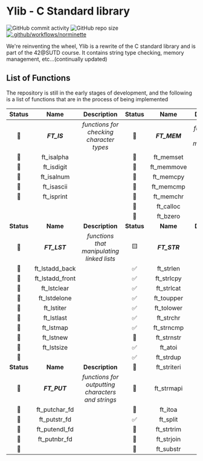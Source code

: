 # Ylib - C Standard library

![GitHub commit activity](https://img.shields.io/github/commit-activity/t/yuann3/Ylib) ![GitHub repo size](https://img.shields.io/github/repo-size/yuann3/Ylib) [![.github/workflows/norminette](https://github.com/yuann3/Ylib/actions/workflows/norminette.yml/badge.svg)](https://github.com/yuann3/Ylib/actions/workflows/norminette.yml)


We're reinventing the wheel, Ylib is a rewrite of the C standard library and is part of the 42@SUTD course. It contains string type checking, memory management, etc...(continually updated)

## List of Functions

The repository is still in the early stages of development, and the following is a list of functions that are in the process of being implemented


| **Status** 	|     **Name**    	|                  **Description**                  	| **Status** 	|   **Name**   	|             **Description**            	|
|:----------:	|:---------------:	|:-------------------------------------------------:	|:----------:	|:------------:	|:--------------------------------------:	|
| 🔲          	|   **_FT_IS_**   	|      _functions for checking character types_     	| 🔲          	| **_FT_MEM_** 	| _functions for memory management_      	|
| 🔲          	| ft_isalpha      	|                                                   	| 🔲          	| ft_memset    	|                                        	|
| 🔲          	| ft_isdigit      	|                                                   	| 🔲          	| ft_memmove   	|                                        	|
| 🔲          	| ft_isalnum      	|                                                   	| 🔲          	| ft_memcpy    	|                                        	|
| 🔲          	| ft_isascii      	|                                                   	| 🔲          	| ft_memcmp    	|                                        	|
| 🔲          	| ft_isprint      	|                                                   	| 🔲          	| ft_memchr    	|                                        	|
|            	|                 	|                                                   	| 🔲          	| ft_calloc    	|                                        	|
|            	|                 	|                                                   	| 🔲          	| ft_bzero     	|                                        	|
| **Status** 	|     **Name**    	|                  **Description**                  	| **Status** 	|   **Name**   	|             **Description**            	|
| 🔲          	|   **_FT_LST_**  	|     _functions that manipulating linked lists_    	| 🟨          	| **_FT_STR_** 	| _functions that are related to string_ 	|
| 🔲          	| ft_lstadd_back  	|                                                   	| ✅          	| ft_strlen    	|                                        	|
| 🔲          	| ft_lstadd_front 	|                                                   	| ✅          	| ft_strlcpy   	|                                        	|
| 🔲          	| ft_lstclear     	|                                                   	| ✅          	| ft_strlcat   	|                                        	|
| 🔲          	| ft_lstdelone    	|                                                   	| ✅          	| ft_toupper   	|                                        	|
| 🔲          	| ft_lstiter      	|                                                   	| ✅          	| ft_tolower   	|                                        	|
| 🔲          	| ft_lstlast      	|                                                   	| ✅          	| ft_strchr    	|                                        	|
| 🔲          	| ft_lstmap       	|                                                   	| ✅          	| ft_strncmp   	|                                        	|
| 🔲          	| ft_lstnew       	|                                                   	| 🔲          	| ft_strnstr   	|                                        	|
| 🔲          	| ft_lstsize      	|                                                   	| ✅          	| ft_atoi      	|                                        	|
| 🔲          	|                 	|                                                   	| ✅          	| ft_strdup    	|                                        	|
| **Status** 	|     **Name**    	|                  **Description**                  	| 🔲          	| ft_striteri  	|                                        	|
| 🔲          	|   **_FT_PUT_**  	| _functions for outputting characters and strings_ 	| 🔲          	| ft_strmapi   	|                                        	|
| 🔲          	| ft_putchar_fd   	|                                                   	| 🔲          	| ft_itoa      	|                                        	|
| 🔲          	| ft_putstr_fd    	|                                                   	| ✅          	| ft_split     	|                                        	|
| 🔲          	| ft_putendl_fd   	|                                                   	| 🔲          	| ft_strtrim   	|                                        	|
| 🔲          	| ft_putnbr_fd    	|                                                   	| 🔲          	| ft_strjoin   	|                                        	|
| 🔲          	|                 	|                                                   	| 🔲          	| ft_substr    	|                                        	|